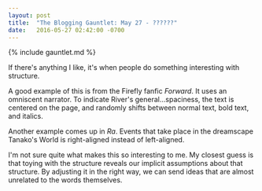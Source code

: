```yaml
---
layout: post
title:  "The Blogging Gauntlet: May 27 - ??????"
date:   2016-05-27 02:42:00 -0700
---
```


{% include gauntlet.md %}

If there's anything I like, it's when people do something interesting
with structure.

A good example of this is from the Firefly fanfic *Forward*. It uses
an omniscent narrator. To indicate River's general...spaciness, the
text is centered on the page, and randomly shifts between normal text,
bold text, and italics.

Another example comes up in *Ra*. Events that take place in the dreamscape
Tanako's World is right-aligned instead of left-aligned.

I'm not sure quite what makes this so interesting to me. My closest guess
is that toying with the structure reveals our implicit assumptions about
that structure. By adjusting it in the right way, we can send ideas that
are almost unrelated to the words themselves.
